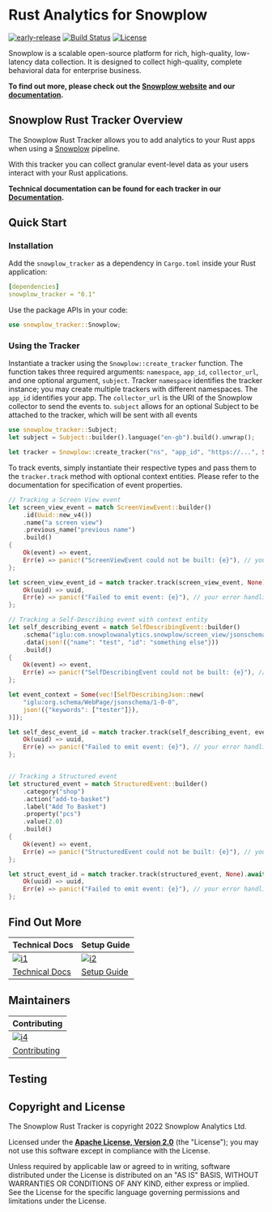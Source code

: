 # Rust Analytics for Snowplow

[![early-release]][tracker-classificiation]
[![Build Status][gh-actions-image]][gh-actions]
[![License][license-image]][license]

Snowplow is a scalable open-source platform for rich, high-quality, low-latency data collection. It is designed to collect high-quality, complete behavioral data for enterprise business.

**To find out more, please check out the [Snowplow website][website] and our [documentation][docs].**

## Snowplow Rust Tracker Overview

The Snowplow Rust Tracker allows you to add analytics to your Rust apps when using a [Snowplow][snowplow] pipeline.

With this tracker you can collect granular event-level data as your users interact with your Rust applications.

**Technical documentation can be found for each tracker in our [Documentation][rust-docs].**

## Quick Start

### Installation

Add the `snowplow_tracker` as a dependency in `Cargo.toml` inside your Rust application:

```yml
[dependencies]
snowplow_tracker = "0.1"
```

Use the package APIs in your code:

```rust
use snowplow_tracker::Snowplow;
```

### Using the Tracker

Instantiate a tracker using the `Snowplow::create_tracker` function.
The function takes three required arguments: `namespace`, `app_id`, `collector_url`, and one optional argument, `subject`.
Tracker `namespace` identifies the tracker instance; you may create multiple trackers with different namespaces.
The `app_id` identifies your app.
The `collector_url` is the URI of the Snowplow collector to send the events to.
`subject` allows for an optional Subject to be attached to the tracker, which will be sent with all events

```rust
use snowplow_tracker::Subject;
let subject = Subject::builder().language("en-gb").build().unwrap();

let tracker = Snowplow::create_tracker("ns", "app_id", "https://...", Some(subject));
```

To track events, simply instantiate their respective types and pass them to the `tracker.track` method with optional context entities.
Please refer to the documentation for specification of event properties.

```rust
// Tracking a Screen View event
let screen_view_event = match ScreenViewEvent::builder()
    .id(Uuid::new_v4())
    .name("a screen view")
    .previous_name("previous name")
    .build()
{
    Ok(event) => event,
    Err(e) => panic!("ScreenViewEvent could not be built: {e}"), // your error handling here
};

let screen_view_event_id = match tracker.track(screen_view_event, None).await {
    Ok(uuid) => uuid,
    Err(e) => panic!("Failed to emit event: {e}"), // your error handling here
};

// Tracking a Self-Describing event with context entity
let self_describing_event = match SelfDescribingEvent::builder()
    .schema("iglu:com.snowplowanalytics.snowplow/screen_view/jsonschema/1-0-0")
    .data(json!({"name": "test", "id": "something else"}))
    .build()
{
    Ok(event) => event,
    Err(e) => panic!("SelfDescribingEvent could not be built: {e}"), // your error handling here
};

let event_context = Some(vec![SelfDescribingJson::new(
    "iglu:org.schema/WebPage/jsonschema/1-0-0",
    json!({"keywords": ["tester"]}),
)]);

let self_desc_event_id = match tracker.track(self_describing_event, event_context).await {
    Ok(uuid) => uuid,
    Err(e) => panic!("Failed to emit event: {e}"), // your error handling here
};


// Tracking a Structured event
let structured_event = match StructuredEvent::builder()
    .category("shop")
    .action("add-to-basket")
    .label("Add To Basket")
    .property("pcs")
    .value(2.0)
    .build()
{
    Ok(event) => event,
    Err(e) => panic!("StructuredEvent could not be built: {e}"), // your error handling here
};

let struct_event_id = match tracker.track(structured_event, None).await {
    Ok(uuid) => uuid,
    Err(e) => panic!("Failed to emit event: {e}"), // your error handling here
};
```

## Find Out More

| Technical Docs                    | Setup Guide                 |
| --------------------------------- | --------------------------- |
| [![i1][techdocs-image]][techdocs] | [![i2][setup-image]][setup] |
| [Technical Docs][techdocs]        | [Setup Guide][setup]        |

## Maintainers

| Contributing                                 |
| -------------------------------------------- |
| [![i4][contributing-image]](CONTRIBUTING.md) |
| [Contributing](CONTRIBUTING.md)              |

## Testing

## Copyright and License

The Snowplow Rust Tracker is copyright 2022 Snowplow Analytics Ltd.

Licensed under the **[Apache License, Version 2.0][license]** (the "License");
you may not use this software except in compliance with the License.

Unless required by applicable law or agreed to in writing, software
distributed under the License is distributed on an "AS IS" BASIS,
WITHOUT WARRANTIES OR CONDITIONS OF ANY KIND, either express or implied.
See the License for the specific language governing permissions and
limitations under the License.

[website]: https://snowplow.io
[snowplow]: https://github.com/snowplow/snowplow
[docs]: https://docs.snowplow.io/
[rust-docs]: https://docs.snowplow.io/docs/collecting-data/collecting-from-own-applications/rust-tracker/

[gh-actions]: https://github.com/snowplow/snowplow-rust-tracker/actions/workflows/ci.yml
[gh-actions-image]: https://github.com/snowplow/snowplow-rust-tracker/actions/workflows/ci.yml/badge.svg

[license]: https://www.apache.org/licenses/LICENSE-2.0
[license-image]: https://img.shields.io/badge/license-Apache--2-blue.svg?style=flat

[releases]: https://crates.io/crates/snowplow_tracker

[techdocs]: https://docs.snowplow.io/docs/collecting-data/collecting-from-own-applications/rust-tracker/
[techdocs-image]: https://d3i6fms1cm1j0i.cloudfront.net/github/images/techdocs.png
[setup]: https://docs.snowplow.io/docs/collecting-data/collecting-from-own-applications/rust-tracker/quick-start-guide
[setup-image]: https://d3i6fms1cm1j0i.cloudfront.net/github/images/setup.png

[api-docs]: https://snowplow.github.io/snowplow-rust-tracker/

[contributing-image]: https://d3i6fms1cm1j0i.cloudfront.net/github/images/contributing.png

[tracker-classificiation]: https://github.com/snowplow/snowplow/wiki/Tracker-Maintenance-Classification
[early-release]: https://img.shields.io/static/v1?style=flat&label=Snowplow&message=Early%20Release&color=014477&labelColor=9ba0aa&logo=data:image/png;base64,iVBORw0KGgoAAAANSUhEUgAAABAAAAAQCAMAAAAoLQ9TAAAAeFBMVEVMaXGXANeYANeXANZbAJmXANeUANSQAM+XANeMAMpaAJhZAJeZANiXANaXANaOAM2WANVnAKWXANZ9ALtmAKVaAJmXANZaAJlXAJZdAJxaAJlZAJdbAJlbAJmQAM+UANKZANhhAJ+EAL+BAL9oAKZnAKVjAKF1ALNBd8J1AAAAKHRSTlMAa1hWXyteBTQJIEwRgUh2JjJon21wcBgNfmc+JlOBQjwezWF2l5dXzkW3/wAAAHpJREFUeNokhQOCA1EAxTL85hi7dXv/E5YPCYBq5DeN4pcqV1XbtW/xTVMIMAZE0cBHEaZhBmIQwCFofeprPUHqjmD/+7peztd62dWQRkvrQayXkn01f/gWp2CrxfjY7rcZ5V7DEMDQgmEozFpZqLUYDsNwOqbnMLwPAJEwCopZxKttAAAAAElFTkSuQmCC
